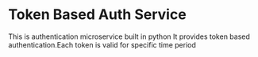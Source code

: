 # Token Based Auth Service

This is authentication microservice built in python
It provides token based authentication.Each token
is valid for specific time period
